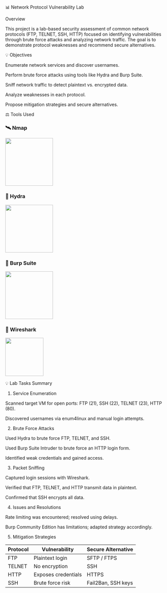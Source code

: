 📊 Network Protocol Vulnerability Lab

Overview

This project is a lab-based security assessment of common network protocols (FTP, TELNET, SSH, HTTP) focused on identifying vulnerabilities through brute force attacks and analyzing network traffic. The goal is to demonstrate protocol weaknesses and recommend secure alternatives.

💡 Objectives

Enumerate network services and discover usernames.

Perform brute force attacks using tools like Hydra and Burp Suite.

Sniff network traffic to detect plaintext vs. encrypted data.

Analyze weaknesses in each protocol.

Propose mitigation strategies and secure alternatives.

⚖️ Tools Used
### 🛰️ Nmap  
<img src="https://nmap.org/images/logo.png" width="150"/>

### 🐍 Hydra  
<img src="https://upload.wikimedia.org/wikipedia/commons/thumb/3/37/Hydra_logo.png/320px-Hydra_logo.png" width="150"/>

### 🧪 Burp Suite  
<img src="https://raw.githubusercontent.com/PortSwigger/portswigger-images/main/burp-logo-orange.png" width="150"/>

### 🧬 Wireshark  
<img src="https://upload.wikimedia.org/wikipedia/en/6/6e/Wireshark_icon.png" width="120"/>

💡 Lab Tasks Summary

1. Service Enumeration

Scanned target VM for open ports: FTP (21), SSH (22), TELNET (23), HTTP (80).

Discovered usernames via enum4linux and manual login attempts.

2. Brute Force Attacks

Used Hydra to brute force FTP, TELNET, and SSH.

Used Burp Suite Intruder to brute force an HTTP login form.

Identified weak credentials and gained access.

3. Packet Sniffing

Captured login sessions with Wireshark.

Verified that FTP, TELNET, and HTTP transmit data in plaintext.

Confirmed that SSH encrypts all data.

4. Issues and Resolutions

Rate limiting was encountered; resolved using delays.

Burp Community Edition has limitations; adapted strategy accordingly.

5. Mitigation Strategies

| Protocol | Vulnerability      | Secure Alternative      |
|----------|--------------------|--------------------------|
| FTP      | Plaintext login    | SFTP / FTPS              |
| TELNET   | No encryption      | SSH                      |
| HTTP     | Exposes credentials| HTTPS                    |
| SSH      | Brute force risk   | Fail2Ban, SSH keys       |


